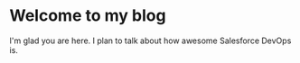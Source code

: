 # Welcome to my blog

I'm glad you are here. I plan to talk about how awesome Salesforce DevOps is.
